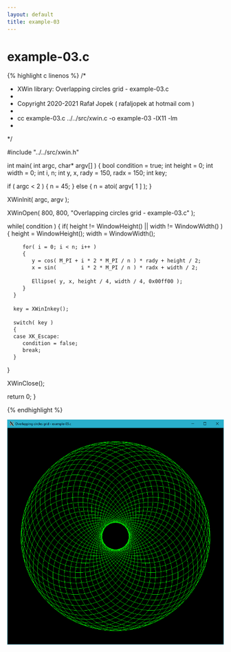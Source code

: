 ```yaml
---
layout: default
title: example-03
---
```


# example-03.c

{% highlight c linenos %}
/*
 * XWin library: Overlapping circles grid - example-03.c
 *
 * Copyright 2020-2021 Rafał Jopek ( rafaljopek at hotmail com )
 *
 * cc example-03.c ../../src/xwin.c -o example-03 -lX11 -lm
 *
 */

#include "../../src/xwin.h"

int main( int argc, char* argv[] )
{
   bool condition = true;
   int height = 0;
   int width = 0;
   int i, n;
   int y, x, rady = 150, radx = 150;
   int key;

   if ( argc < 2 )
   {
      n = 45;
   }
   else
   {
      n = atoi( argv[ 1 ] );
   }

   XWinInit( argc, argv );

   XWinOpen( 800, 800, "Overlapping circles grid - example-03.c" );

   while( condition )
   {
      if( height != WindowHeight() || width != WindowWidth() )
      {
         height = WindowHeight();
         width = WindowWidth();

         for( i = 0; i < n; i++ )
         {
            y = cos( M_PI + i * 2 * M_PI / n ) * rady + height / 2;
            x = sin(        i * 2 * M_PI / n ) * radx + width / 2;

            Ellipse( y, x, height / 4, width / 4, 0x00ff00 );
         }
      }

      key = XWinInkey();

      switch( key )
      {
      case XK_Escape:
         condition = false;
         break;
      }
   }

   XWinClose();

   return 0;
}

{% endhighlight %}

![XWin](../../assets/img/overlapping_circles_grid/example-03.png)